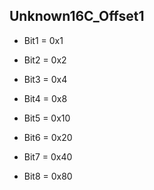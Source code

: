 ## Unknown16C_Offset1

* Bit1 = 0x1
* Bit2 = 0x2
* Bit3 = 0x4
* Bit4 = 0x8

* Bit5 = 0x10
* Bit6 = 0x20
* Bit7 = 0x40
* Bit8 = 0x80
